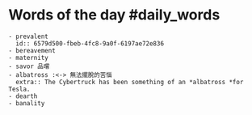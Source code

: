 # Words of the day #daily_words
	- prevalent
	  id:: 6579d500-fbeb-4fc8-9a0f-6197ae72e836
	- bereavement
	- maternity
	- savor 品嚐
	- albatross :<-> 無法擺脫的苦惱
	  extra:: The Cybertruck has been something of an *albatross *for Tesla.
	- dearth
	- banality